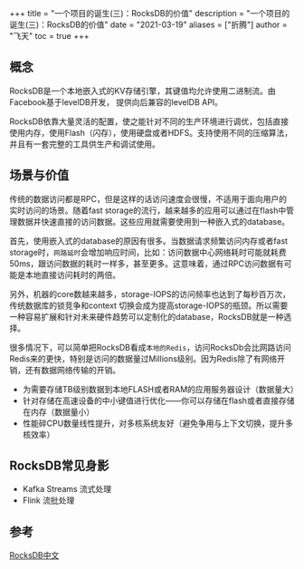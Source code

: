 +++
title = "一个项目的诞生(三)：RocksDB的价值"
description = "一个项目的诞生(三)：RocksDB的价值"
date = "2021-03-19"
aliases = ["折腾"]
author = "飞天"
toc = true
+++


## 概念

RocksDB是一个本地嵌入式的KV存储引擎，其键值均允许使用二进制流。由Facebook基于levelDB开发， 提供向后兼容的levelDB API。

RocksDB依靠大量灵活的配置，使之能针对不同的生产环境进行调优，包括直接使用内存，使用Flash（闪存），使用硬盘或者HDFS。支持使用不同的压缩算法，并且有一套完整的工具供生产和调试使用。

## 场景与价值

传统的数据访问都是RPC，但是这样的话访问速度会很慢，不适用于面向用户的实时访问的场景。随着fast storage的流行，越来越多的应用可以通过在flash中管理数据并快速直接的访问数据。这些应用就需要使用到一种嵌入式的database。

首先，使用嵌入式的database的原因有很多。当数据请求频繁访问内存或者fast storage时，`网路延时`会增加响应时间，比如：访问数据中心网络耗时可能就耗费50ms，跟访问数据的耗时一样多，甚至更多。这意味着，通过RPC访问数据有可能是本地直接访问耗时的两倍。

另外，机器的core数越来越多，storage-IOPS的访问频率也达到了每秒百万次，传统数据库的锁竞争和context 切换会成为提高storage-IOPS的瓶颈。所以需要一种容易扩展和针对未来硬件趋势可以定制化的database，RocksDB就是一种选择。

很多情况下，可以简单把RocksDB看成`本地的Redis`，访问RocksDb会比网路访问Redis来的更快，特别是访问的数据量过Millions级别。因为Redis除了有网络开销，还有数据网络传输的开销。

- 为需要存储TB级别数据到本地FLASH或者RAM的应用服务器设计（数据量大）
- 针对存储在高速设备的中小键值进行优化——你可以存储在flash或者直接存储在内存（数据量小）
- 性能碎CPU数量线性提升，对多核系统友好（避免争用与上下文切换，提升多核效率）

## RocksDB常见身影

- Kafka Streams 流式处理
- Flink 流批处理

## 参考

[RocksDB中文](https://rocksdb.org.cn/)
